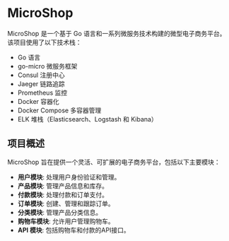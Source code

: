 # MicroShop

MicroShop 是一个基于 Go 语言和一系列微服务技术构建的微型电子商务平台。该项目使用了以下技术栈：

- Go 语言
- go-micro 微服务框架
- Consul 注册中心
- Jaeger 链路追踪
- Prometheus 监控
- Docker 容器化
- Docker Compose 多容器管理
- ELK 堆栈（Elasticsearch、Logstash 和 Kibana）

## 项目概述

MicroShop 旨在提供一个灵活、可扩展的电子商务平台，包括以下主要模块：

- **用户模块**: 处理用户身份验证和管理。
- **产品模块**: 管理产品信息和库存。
- **付款模块**: 处理付款和订单支付。
- **订单模块**: 创建、管理和跟踪订单。
- **分类模块**: 管理产品分类信息。
- **购物车模块**: 允许用户管理购物车。
- **API 模块**: 包括购物车和付款的API接口。